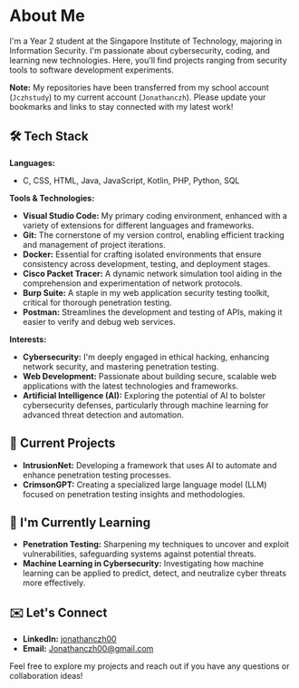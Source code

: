 # About Me

I'm a Year 2 student at the Singapore Institute of Technology, majoring in Information Security. 
I'm passionate about cybersecurity, coding, and learning new technologies. 
Here, you'll find projects ranging from security tools to software development experiments. 

**Note:** My repositories have been transferred from my school account (`Jczhstudy`) to my current account (`Jonathanczh`). Please update your bookmarks and links to stay connected with my latest work!

## 🛠 Tech Stack

**Languages:**  
- C, CSS, HTML, Java, JavaScript, Kotlin, PHP, Python, SQL

**Tools & Technologies:**  
- **Visual Studio Code:** My primary coding environment, enhanced with a variety of extensions for different languages and frameworks.
- **Git:** The cornerstone of my version control, enabling efficient tracking and management of project iterations.
- **Docker:** Essential for crafting isolated environments that ensure consistency across development, testing, and deployment stages.
- **Cisco Packet Tracer:** A dynamic network simulation tool aiding in the comprehension and experimentation of network protocols.
- **Burp Suite:** A staple in my web application security testing toolkit, critical for thorough penetration testing.
- **Postman:** Streamlines the development and testing of APIs, making it easier to verify and debug web services.

**Interests:**  
- **Cybersecurity:** I'm deeply engaged in ethical hacking, enhancing network security, and mastering penetration testing.
- **Web Development:** Passionate about building secure, scalable web applications with the latest technologies and frameworks.
- **Artificial Intelligence (AI):** Exploring the potential of AI to bolster cybersecurity defenses, particularly through machine learning for advanced threat detection and automation.

## 🔭 Current Projects

- **IntrusionNet:** Developing a framework that uses AI to automate and enhance penetration testing processes.
- **CrimsonGPT:** Creating a specialized large language model (LLM) focused on penetration testing insights and methodologies.

## 🌱 I'm Currently Learning

- **Penetration Testing:** Sharpening my techniques to uncover and exploit vulnerabilities, safeguarding systems against potential threats.
- **Machine Learning in Cybersecurity:** Investigating how machine learning can be applied to predict, detect, and neutralize cyber threats more effectively.

## ✉️ Let's Connect

- **LinkedIn:** [jonathanczh00](https://www.linkedin.com/in/jonathanczh00)
- **Email:** [Jonathanczh00@gmail.com](mailto:Jonathanczh00@gmail.com)

Feel free to explore my projects and reach out if you have any questions or collaboration ideas!
